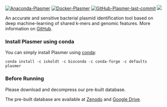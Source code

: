 [![Anaconda-Plasmer](https://anaconda.org/iskoldt/plasmer/badges/version.svg)](https://anaconda.org/iskoldt/plasmer)
[![Docker-Plasmer](https://img.shields.io/docker/pulls/nekokoe/plasmer.svg)](https://hub.docker.com/r/nekokoe/plasmer)
[![GitHub-Plasmer-last-commit](https://img.shields.io/github/last-commit/nekokoe/Plasmer.svg)](https://github.com/nekokoe/Plasmer)
<img src="https://img.shields.io/github/license/nekokoe/Plasmer.svg"/> 

An accurate and sensitive bacterial plasmid identification tool based on deep machine-learning of shared k-mers and genomic features. More information on [GitHub](https://github.com/nekokoe/Plasmer).

### Install Plasmer using conda

You can simply install Plasmer using [conda](https://conda.io/):

```
conda install -c iskoldt -c bioconda -c conda-forge -c defaults plasmer
```
  


### Before Running

Please download and decompress our pre-built database. 

The pre-built database are available at [Zenodo](https://doi.org/10.5281/zenodo.7030674) and [Google Drive](https://drive.google.com/drive/folders/1C1XLqTuPVfwyB7N3b5QAU09Rn-Qq7RdD?usp=sharing).
